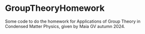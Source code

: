 # GroupTheoryHomework

Some code to do the homework for Applications of Group Theory in Condensed Matter Physics, given by Maia GV autumn 2024.